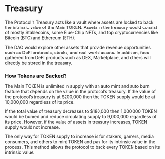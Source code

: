 # Treasury

The Protocol's Treasury acts like a vault where assets are locked to back the intrinsic value of the Main TOKEN. Assets in the treasury would consist of mostly Stablecoins, some Blue-Chip NFTs, and top cryptocurrencies like Bitcoin (BTC) and Ethereum (ETH).

The DAO would explore other assets that provide revenue opportunities such as DeFI protocols, stocks, and real-world assets. In addition, fees gathered from DeFI products such as DEX, Marketplace, and others will directly be stored in the treasury.

### How Tokens are Backed?

The Main TOKEN is unlimited in supply with an auto mint and auto burn feature that depends on the value in the protocol’s treasury. If the value of the protocol’s treasury is at $200,000 then the TOKEN supply would be at 10,000,000 regardless of its price.

If the total value of treasury decreases to $180,000 then 1,000,000 TOKEN would be burned and reduce circulating supply to 9,000,000 regardless of its price. However, if the value of assets in treasury increases, TOKEN supply would not increase.

The only way for TOKEN supply to increase is for stakers, gamers, media consumers, and others to mint TOKEN and pay for its intrinsic value in the process. This method allows the protocol to back every TOKEN based on its intrinsic value.
